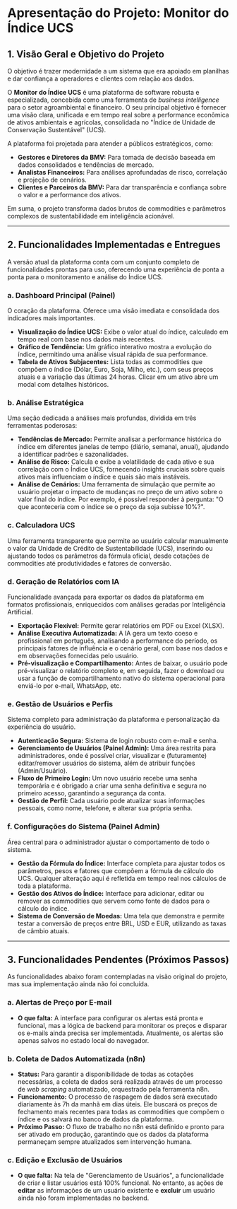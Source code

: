 # Apresentação do Projeto: Monitor do Índice UCS

## 1. Visão Geral e Objetivo do Projeto

O objetivo é trazer modernidade a um sistema que era apoiado em planilhas e dar confiança a operadores e clientes com relação aos dados.

O **Monitor do Índice UCS** é uma plataforma de software robusta e especializada, concebida como uma ferramenta de *business intelligence* para o setor agroambiental e financeiro. O seu principal objetivo é fornecer uma visão clara, unificada e em tempo real sobre a performance econômica de ativos ambientais e agrícolas, consolidada no "Índice de Unidade de Conservação Sustentável" (UCS).

A plataforma foi projetada para atender a públicos estratégicos, como:
- **Gestores e Diretores da BMV:** Para tomada de decisão baseada em dados consolidados e tendências de mercado.
- **Analistas Financeiros:** Para análises aprofundadas de risco, correlação e projeção de cenários.
- **Clientes e Parceiros da BMV:** Para dar transparência e confiança sobre o valor e a performance dos ativos.

Em suma, o projeto transforma dados brutos de commodities e parâmetros complexos de sustentabilidade em inteligência acionável.

---

## 2. Funcionalidades Implementadas e Entregues

A versão atual da plataforma conta com um conjunto completo de funcionalidades prontas para uso, oferecendo uma experiência de ponta a ponta para o monitoramento e análise do Índice UCS.

### a. Dashboard Principal (Painel)
O coração da plataforma. Oferece uma visão imediata e consolidada dos indicadores mais importantes.
- **Visualização do Índice UCS:** Exibe o valor atual do índice, calculado em tempo real com base nos dados mais recentes.
- **Gráfico de Tendência:** Um gráfico interativo mostra a evolução do índice, permitindo uma análise visual rápida de sua performance.
- **Tabela de Ativos Subjacentes:** Lista todas as commodities que compõem o índice (Dólar, Euro, Soja, Milho, etc.), com seus preços atuais e a variação das últimas 24 horas. Clicar em um ativo abre um modal com detalhes históricos.

### b. Análise Estratégica
Uma seção dedicada a análises mais profundas, dividida em três ferramentas poderosas:
- **Tendências de Mercado:** Permite analisar a performance histórica do índice em diferentes janelas de tempo (diário, semanal, anual), ajudando a identificar padrões e sazonalidades.
- **Análise de Risco:** Calcula e exibe a volatilidade de cada ativo e sua correlação com o Índice UCS, fornecendo insights cruciais sobre quais ativos mais influenciam o índice e quais são mais instáveis.
- **Análise de Cenários:** Uma ferramenta de simulação que permite ao usuário projetar o impacto de mudanças no preço de um ativo sobre o valor final do índice. Por exemplo, é possível responder à pergunta: "O que aconteceria com o índice se o preço da soja subisse 10%?".

### c. Calculadora UCS
Uma ferramenta transparente que permite ao usuário calcular manualmente o valor da Unidade de Crédito de Sustentabilidade (UCS), inserindo ou ajustando todos os parâmetros da fórmula oficial, desde cotações de commodities até produtividades e fatores de conversão.

### d. Geração de Relatórios com IA
Funcionalidade avançada para exportar os dados da plataforma em formatos profissionais, enriquecidos com análises geradas por Inteligência Artificial.
- **Exportação Flexível:** Permite gerar relatórios em PDF ou Excel (XLSX).
- **Análise Executiva Automatizada:** A IA gera um texto coeso e profissional em português, analisando a performance do período, os principais fatores de influência e o cenário geral, com base nos dados e em observações fornecidas pelo usuário.
- **Pré-visualização e Compartilhamento:** Antes de baixar, o usuário pode pré-visualizar o relatório completo e, em seguida, fazer o download ou usar a função de compartilhamento nativo do sistema operacional para enviá-lo por e-mail, WhatsApp, etc.

### e. Gestão de Usuários e Perfis
Sistema completo para administração da plataforma e personalização da experiência do usuário.
- **Autenticação Segura:** Sistema de login robusto com e-mail e senha.
- **Gerenciamento de Usuários (Painel Admin):** Uma área restrita para administradores, onde é possível criar, visualizar e (futuramente) editar/remover usuários do sistema, além de atribuir funções (Admin/Usuário).
- **Fluxo de Primeiro Login:** Um novo usuário recebe uma senha temporária e é obrigado a criar uma senha definitiva e segura no primeiro acesso, garantindo a segurança da conta.
- **Gestão de Perfil:** Cada usuário pode atualizar suas informações pessoais, como nome, telefone, e alterar sua própria senha.

### f. Configurações do Sistema (Painel Admin)
Área central para o administrador ajustar o comportamento de todo o sistema.
- **Gestão da Fórmula do Índice:** Interface completa para ajustar todos os parâmetros, pesos e fatores que compõem a fórmula de cálculo do UCS. Qualquer alteração aqui é refletida em tempo real nos cálculos de toda a plataforma.
- **Gestão dos Ativos do Índice:** Interface para adicionar, editar ou remover as commodities que servem como fonte de dados para o cálculo do índice.
- **Sistema de Conversão de Moedas:** Uma tela que demonstra e permite testar a conversão de preços entre BRL, USD e EUR, utilizando as taxas de câmbio atuais.

---

## 3. Funcionalidades Pendentes (Próximos Passos)

As funcionalidades abaixo foram contempladas na visão original do projeto, mas sua implementação ainda não foi concluída.

### a. Alertas de Preço por E-mail
- **O que falta:** A interface para configurar os alertas está pronta e funcional, mas a lógica de backend para monitorar os preços e disparar os e-mails ainda precisa ser implementada. Atualmente, os alertas são apenas salvos no estado local do navegador.

### b. Coleta de Dados Automatizada (n8n)
- **Status:** Para garantir a disponibilidade de todas as cotações necessárias, a coleta de dados será realizada através de um processo de *web scraping* automatizado, orquestrado pela ferramenta n8n.
- **Funcionamento:** O processo de raspagem de dados será executado diariamente às 7h da manhã em dias úteis. Ele buscará os preços de fechamento mais recentes para todas as commodities que compõem o índice e os salvará no banco de dados da plataforma.
- **Próximo Passo:** O fluxo de trabalho no n8n está definido e pronto para ser ativado em produção, garantindo que os dados da plataforma permaneçam sempre atualizados sem intervenção humana.

### c. Edição e Exclusão de Usuários
- **O que falta:** Na tela de "Gerenciamento de Usuários", a funcionalidade de criar e listar usuários está 100% funcional. No entanto, as ações de **editar** as informações de um usuário existente e **excluir** um usuário ainda não foram implementadas no backend.
